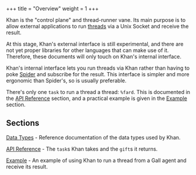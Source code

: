 +++
title = "Overview"
weight = 1
+++

Khan is the "control plane" and thread-runner vane. Its main purpose is to allow
external applications to run [threads](/reference/arvo/threads/overview) via a
Unix Socket and receive the result.

At this stage, Khan's external interface is still experimental, and there are
not yet proper libraries for other languages that can make use of it. Therefore,
these documents will only touch on Khan's internal interface.

Khan's internal interface lets you run threads via Khan rather than having to
poke [Spider](/reference/arvo/threads/reference) and subscribe for the result. This interface is simpler and more
ergonomic than Spider's, so is usually preferable.

There's only one `task` to run a thread a thread: `%fard`. This is documented in
the [API Reference](/reference/arvo/khan/tasks) section, and a practical example
is given in the [Example](/reference/arvo/khan/example) section.

## Sections

[Data Types](/reference/arvo/khan/types) - Reference documentation of the data
types used by Khan.

[API Reference](/reference/arvo/khan/tasks) - The `task`s Khan takes and the
`gift`s it returns.

[Example](/reference/arvo/khan/example) - An example of using Khan to run a
thread from a Gall agent and receive its result.

